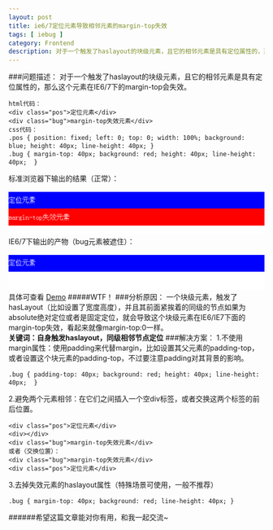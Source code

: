 ```yaml
---
layout: post
title: ie6/7定位元素导致相邻元素的margin-top失效
tags: [ iebug ]
category: Frontend
description: 对于一个触发了haslayout的块级元素，且它的相邻元素是具有定位属性的，那么这个元素在IE6/7下的margin-top会失效。
---
```

[Demo]: /labs/iebug-mt/index.html
[normal]: /images/mt-normal.png
[bug]: /images/mt-bug.png

###问题描述：
对于一个触发了haslayout的块级元素，且它的相邻元素是具有定位属性的，那么这个元素在IE6/7下的margin-top会失效。<br>

	html代码：
	<div class="pos">定位元素</div>
    <div class="bug">margin-top失效元素</div>
	css代码：
    .pos { position: fixed; left: 0; top: 0; width: 100%; background: blue; height: 40px; line-height: 40px; }
    .bug { margin-top: 40px; background: red; height: 40px; line-height: 40px;  }


标准浏览器下输出的结果（正常）：<br><br>
![normal][normal]<br>
IE6/7下输出的产物（bug元素被遮住）：<br><br>
![bug][bug]<br>
具体可查看 [Demo]
#####WTF！
###分析原因：
一个块级元素，触发了hasLayout（比如设置了宽度高度），并且其前面紧挨着的同级的节点如果为absolute绝对定位或者是固定定位，就会导致这个块级元素在IE6/IE7下面的margin-top失效，看起来就像margin-top:0一样。<br>
<b>关键词：自身触发haslayout，同级相邻节点定位</b>
###解决方案：
1.不使用margin属性：使用padding来代替margin，比如设置其父元素的padding-top，或者设置这个块元素的padding-top，不过要注意padding对其背景的影响。

	.bug { padding-top: 40px; background: red; height: 40px; line-height: 40px;  }

2.避免两个元素相邻：在它们之间插入一个空div标签，或者交换这两个标签的前后位置。
	
	<div class="pos">定位元素</div>
    <div></div>
    <div class="bug">margin-top失效元素</div>
	或者（交换位置）：
    <div class="bug">margin-top失效元素</div>
    <div class="pos">定位元素</div>

3.去掉失效元素的haslayout属性（特殊场景可使用，一般不推荐）
	
	.bug { margin-top: 40px; background: red; line-height: 40px; }
######希望这篇文章能对你有用，和我一起交流~

